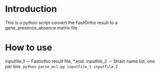 # Introduction
This is a python script convert the FastOrtho result to a gene_presence_absence matrix file.
# How to use
inputfile_1 -- Fastortho result file, \*.end.
inputfile_2 -- Strain name list, one per line.
`python parse_mcl.py inputfile_1 inputfile_2`

